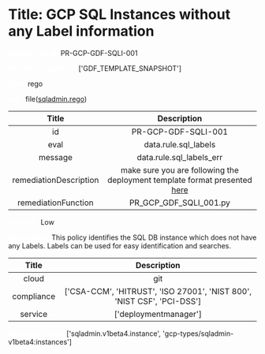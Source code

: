 



# Title: GCP SQL Instances without any Label information


***<font color="white">Master Test Id:</font>*** PR-GCP-GDF-SQLI-001

***<font color="white">Master Snapshot Id:</font>*** ['GDF_TEMPLATE_SNAPSHOT']

***<font color="white">type:</font>*** rego

***<font color="white">rule:</font>*** file([sqladmin.rego])  
  
  
  
  

|Title|Description|
| :---: | :---: |
|id|PR-GCP-GDF-SQLI-001|
|eval|data.rule.sql_labels|
|message|data.rule.sql_labels_err|
|remediationDescription|make sure you are following the deployment template format presented <a href='https://cloud.google.com/sql/docs/mysql/admin-api/rest/v1beta4/instances' target='_blank'>here</a>|
|remediationFunction|PR_GCP_GDF_SQLI_001.py|


***<font color="white">Severity:</font>*** Low

***<font color="white">Description:</font>*** This policy identifies the SQL DB instance which does not have any Labels. Labels can be used for easy identification and searches.  
  
  

|Title|Description|
| :---: | :---: |
|cloud|git|
|compliance|['CSA-CCM', 'HITRUST', 'ISO 27001', 'NIST 800', 'NIST CSF', 'PCI-DSS']|
|service|['deploymentmanager']|


***<font color="white">Resource Types:</font>*** ['sqladmin.v1beta4.instance', 'gcp-types/sqladmin-v1beta4:instances']


[sqladmin.rego]: https://github.com/prancer-io/prancer-compliance-test/tree/master/google/iac/sqladmin.rego

